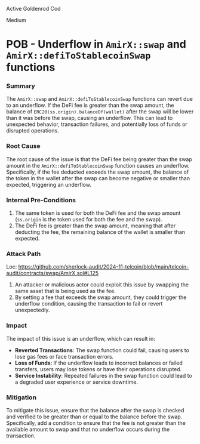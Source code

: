 Active Goldenrod Cod

Medium

# POB - Underflow in `AmirX::swap` and `AmirX::defiToStablecoinSwap` functions

### Summary

The `AmirX::swap` and `AmirX::defiToStablecoinSwap` functions can revert due to an underflow. If the DeFi fee is greater than the swap amount, the balance of `ERC20(ss.origin).balanceOf(wallet)` after the swap will be lower than it was before the swap, causing an underflow. This can lead to unexpected behavior, transaction failures, and potentially loss of funds or disrupted operations.

### Root Cause

The root cause of the issue is that the DeFi fee being greater than the swap amount in the `AmirX::defiToStablecoinSwap` function causes an underflow. Specifically, if the fee deducted exceeds the swap amount, the balance of the token in the wallet after the swap can become negative or smaller than expected, triggering an underflow.

### Internal Pre-Conditions

1. The same token is used for both the DeFi fee and the swap amount (`ss.origin` is the token used for both the fee and the swap).
2. The DeFi fee is greater than the swap amount, meaning that after deducting the fee, the remaining balance of the wallet is smaller than expected.

### Attack Path

Loc: https://github.com/sherlock-audit/2024-11-telcoin/blob/main/telcoin-audit/contracts/swap/AmirX.sol#L125

1. An attacker or malicious actor could exploit this issue by swapping the same asset that is being used as the fee.
2. By setting a fee that exceeds the swap amount, they could trigger the underflow condition, causing the transaction to fail or revert unexpectedly.

### Impact

The impact of this issue is an underflow, which can result in:

- **Reverted Transactions**: The swap function could fail, causing users to lose gas fees or face transaction errors.
- **Loss of Funds**: If the underflow leads to incorrect balances or failed transfers, users may lose tokens or have their operations disrupted.
- **Service Instability**: Repeated failures in the swap function could lead to a degraded user experience or service downtime.

### Mitigation

To mitigate this issue, ensure that the balance after the swap is checked and verified to be greater than or equal to the balance before the swap. Specifically, add a condition to ensure that the fee is not greater than the available amount to swap and that no underflow occurs during the transaction.